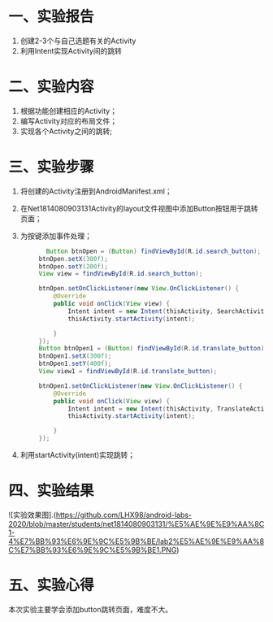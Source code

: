 # 一、实验报告

1. 创建2-3个与自己选题有关的Activity
2. 利用Intent实现Activity间的跳转

# 二、实验内容

1. 根据功能创建相应的Activity；
2. 编写Activity对应的布局文件；
3. 实现各个Activity之间的跳转;

# 三、实验步骤

1. 将创建的Activity注册到AndroidManifest.xml；

2. 在Net1814080903131Activity的layout文件视图中添加Button按钮用于跳转页面； 

3. 为按键添加事件处理；

   ```java
          Button btnOpen = (Button) findViewById(R.id.search_button);
        btnOpen.setX(300f);
        btnOpen.setY(200f);
        View view = findViewById(R.id.search_button);

        btnOpen.setOnClickListener(new View.OnClickListener() {
            @Override
            public void onClick(View view) {
                Intent intent = new Intent(thisActivity, SearchActivity.class);
                thisActivity.startActivity(intent);

            }
        });
        Button btnOpen1 = (Button) findViewById(R.id.translate_button);
        btnOpen1.setX(300f);
        btnOpen1.setY(400f);
        View view1 = findViewById(R.id.translate_button);

        btnOpen1.setOnClickListener(new View.OnClickListener() {
            @Override
            public void onClick(View view) {
                Intent intent = new Intent(thisActivity, TranslateActivity.class);
                thisActivity.startActivity(intent);

            }
        });
   ```

   

4. 利用startActivity(intent)实现跳转；

# 四、实验结果

![实验效果图].(https://github.com/LHX98/android-labs-2020/blob/master/students/net1814080903131/%E5%AE%9E%E9%AA%8C1-4%E7%BB%93%E6%9E%9C%E5%9B%BE/lab2%E5%AE%9E%E9%AA%8C%E7%BB%93%E6%9E%9C%E5%9B%BE1.PNG)

# 五、实验心得

本次实验主要学会添加button跳转页面，难度不大。
